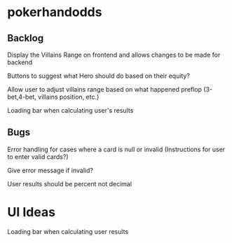 # pokerhandodds

## Backlog
Display the Villains Range on frontend and allows changes to be made for backend

Buttons to suggest what Hero should do based on their equity?

Allow user to adjust villains range based on what happened preflop (3-bet,4-bet, villains position, etc.)

Loading bar when calculating user's results


## Bugs
Error handling for cases where a card is null or invalid (Instructions for user to enter valid cards?)

  Give error message if invalid?
  
User results should be percent not decimal

# UI Ideas

Loading bar when calculating user results

